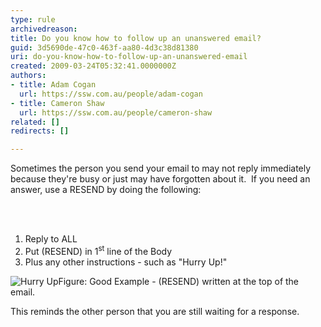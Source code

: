 ```yaml
---
type: rule
archivedreason: 
title: Do you know how to follow up an unanswered email?
guid: 3d5690de-47c0-463f-aa80-4d3c38d81380
uri: do-you-know-how-to-follow-up-an-unanswered-email
created: 2009-03-24T05:32:41.0000000Z
authors:
- title: Adam Cogan
  url: https://ssw.com.au/people/adam-cogan
- title: Cameron Shaw
  url: https://ssw.com.au/people/cameron-shaw
related: []
redirects: []

---
```



Sometimes the person you send your email to may not reply immediately because they're busy or just may have forgotten about it.&#160; If you need an answer, use a RESEND by doing the following&#58;

<br><excerpt class='endintro'></excerpt><br>

  <ol>
    <li>Reply to ALL </li>
    <li>Put (RESEND) in 1<sup>st</sup> line of the Body </li>
    <li>Plus any other instructions - such as &quot;Hurry Up!&quot; </li>
</ol>
<img src="/Communication/RulesToBetterEmail/PublishingImages/HurryUp.gif" alt="Hurry Up" class="ms-rteCustom-ImageArea" /><span class="ms-rteCustom-FigureGood">Figure&#58;&#160;Good Example - (RESEND) written at the top of the email.</span>
<p>This reminds the other person that you are still waiting for a response.</p>



